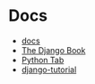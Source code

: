 # Docs

- [docs](https://docs.djangoproject.com/zh-hans/2.1/)
- [The Django Book](http://djangobook.py3k.cn/)
- [Python Tab](https://docs.pythontab.com/django/django1.5/)
- [django-tutorial](https://code.ziqiangxuetang.com/django/django-tutorial.html)
